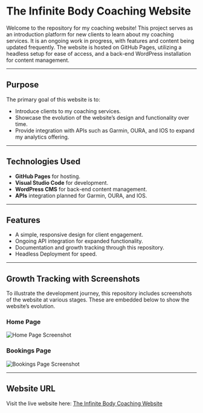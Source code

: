 # The Infinite Body Coaching Website

Welcome to the repository for my coaching website! This project serves as an introduction platform for new clients to learn about my coaching services. It is an ongoing work in progress, with features and content being updated frequently. The website is hosted on GitHub Pages, utilizing a headless setup for ease of access, and a back-end WordPress installation for content management.

---

## Purpose

The primary goal of this website is to:

- Introduce clients to my coaching services.
- Showcase the evolution of the website’s design and functionality over time.
- Provide integration with APIs such as Garmin, OURA, and IOS to expand my analytics offering.

---

## Technologies Used

- **GitHub Pages** for hosting.
- **Visual Studio Code** for development.
- **WordPress CMS** for back-end content management.
- **APIs** integration planned for Garmin, OURA, and IOS.

---

## Features

- A simple, responsive design for client engagement.
- Ongoing API integration for expanded functionality.
- Documentation and growth tracking through this repository.
- Headless Deployment for speed.

---

## Growth Tracking with Screenshots

To illustrate the development journey, this repository includes screenshots of the website at various stages. These are embedded below to show the website’s evolution.

### Home Page
![Home Page Screenshot](https://drive.google.com/uc?id=11hT8iYkgnFlPv9kcJZZsqj7VyXj9bzb9)

### Bookings Page
![Bookings Page Screenshot](https://drive.google.com/uc?id=1dMPJD_2ZbteJIbdzzB9kKVcus4p-1b-P)

---

## Website URL

Visit the live website here: [The Infinite Body Coaching Website](https://daverizzle.github.io/tib/)
